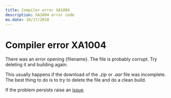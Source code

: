 ```yaml
---
title: Compiler error XA1004
description: XA1004 error code
ms.date: 10/17/2018
---
```

# Compiler error XA1004

There was an error opening {filename}. The file is probably corrupt.
Try deleting it and building again.

This usually happens if the download of the *.zip* or *.aar* file was incomplete.
The best thing to do is to try to delete the file and do a clean build.

If the problem persists raise an [issue](https://github.com/xamarin/xamarin-android/issues/new).